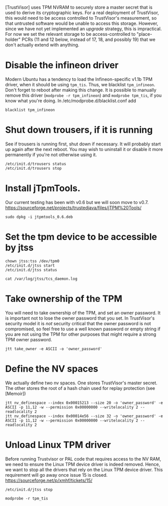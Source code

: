 [TrustVisor] uses TPM NVRAM to securely store a master secret that is
used to derive its cryptographic keys. For a real deployment of
TrustVisor, this would need to be access controlled to TrustVisor's
measurement, so that untrusted software would be unable to access this
storage. However, since we have not yet implemented an *upgrade*
strategy, this is impractical. For now we set the relevant storage to
be access-controlled to "place-holder" PCRs (11 and 12 below, instead
of 17, 18, and possibly 19) that we don't actually extend with
anything.

# Disable the infineon driver

Modern Ubuntu has a tendency to load the Infineon-specific v1.1b TPM
driver, when it should be using `tpm_tis`.  Thus, we blacklist
`tpm_infineon`.  Don't forget to reboot after making this change.  It
is possible to manually remove this driver (`modprobe -r
tpm_infineon`) and `modprobe tpm_tis`, if you know what you're
doing. In /etc/modprobe.d/blacklist.conf add

    blacklist tpm_infineon

# Shut down trousers, if it is running

See if trousers is running first, shut down if necessary.  It will
probably start up again after the next reboot.  You may wish to
uninstall it or disable it more permanently if you're not otherwise
using it.

    /etc/init.d/trousers status
    /etc/init.d/trousers stop

# Install jTpmTools.  

Our current testing has been with v0.6 but we will soon move to
v0.7. https://sourceforge.net/projects/trustedjava/files/jTPM%20Tools/

    sudo dpkg -i jtpmtools_0.6.deb

# Set the tpm device to be accessible by jtss

    chown jtss:tss /dev/tpm0
    /etc/init.d/jtss start
    /etc/init.d/jtss status
 
    cat /var/log/jtss/tcs_daemon.log

# Take ownership of the TPM

You will need to take ownership of the TPM, and set an owner
password. It is important not to lose the owner password that you
set. In TrustVisor's security model it is *not* security critical that
the owner password is not compromised, so feel free to use a well
known password or empty string if you are not using the TPM for other
purposes that might require a strong TPM owner password.

    jtt take_owner -e ASCII -o 'owner_password'

# Define the NV spaces

We actually define two nv spaces. One stores TrustVisor's master
secret. The other stores the root of a hash chain used for replay
protection (see [Memoir])

~~~~~
jtt nv_definespace --index 0x00015213 --size 20 -o 'owner_password' -e ASCII -p 11,12 -w --permission 0x00000000 --writelocality 2 --readlocality 2
jtt nv_definespace --index 0x00014e56 --size 32 -o 'owner_password' -e ASCII -p 11,12 -w --permission 0x00000000 --writelocality 2 --readlocality 2
~~~~~

# Unload Linux TPM driver

Before running Trustvisor or PAL code that requires access to the NV
RAM, we need to ensure the Linux TPM device driver is indeed
removed. Hence, we want to stop all the drivers that rely on the Linux
TPM device driver.  This requirement will go away once issue 15 is
closed. https://sourceforge.net/p/xmhf/tickets/15/
 
    /etc/init.d/jtss stop
 
    modprobe -r tpm_tis
